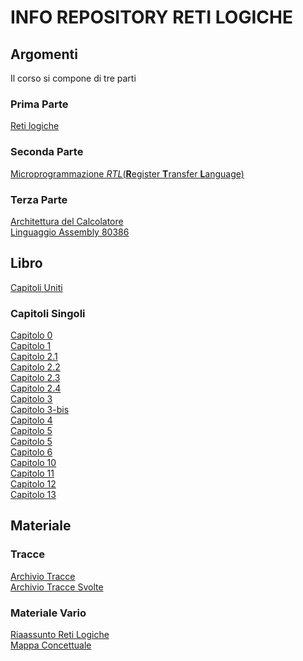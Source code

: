 
# INFO REPOSITORY RETI LOGICHE

## Argomenti

Il corso si compone di tre parti  

### Prima Parte 
[Reti logiche]()<br>

### Seconda Parte 

[Microprogrammazione _RTL_(**R**egister **T**ransfer **L**anguage)]()<br>

### Terza Parte

[Architettura del Calcolatore]()<br>
[Linguaggio Assembly 80386]()<br>


## Libro

[Capitoli Uniti]()

### Capitoli Singoli

[Capitolo 0]()<br>
[Capitolo 1]()<br>
[Capitolo 2.1]()<br>
[Capitolo 2.2]()<br>
[Capitolo 2.3]()<br>
[Capitolo 2.4]()<br>
[Capitolo 3]()<br>
[Capitolo 3-bis]()<br>
[Capitolo 4]()<br>
[Capitolo 5]()<br>
[Capitolo 5]()<br>
[Capitolo 6]()<br>
[Capitolo 10]()<br>
[Capitolo 11]()<br>
[Capitolo 12]()<br>
[Capitolo 13]()<br>

## Materiale

### Tracce

[Archivio Tracce]()<br>
[Archivio Tracce Svolte]()

### Materiale Vario

[Riaassunto Reti Logiche]()<br>
[Mappa Concettuale]()